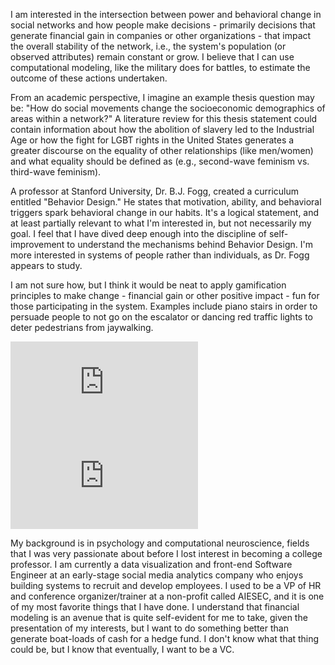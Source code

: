 <p>I am interested in the intersection between power and behavioral change in social networks  and how people make decisions - primarily decisions that generate financial gain in companies or other organizations - that impact the overall stability of the network, i.e., the system's population (or observed attributes) remain constant or grow. I believe that I can use computational modeling, like the military does for battles, to estimate the outcome of these actions undertaken.</p>

<p>From an academic perspective, I imagine an example thesis question may be: "How do social movements change the socioeconomic demographics of areas within a network?" A literature review for this thesis statement could contain information about how the abolition of slavery led to the Industrial Age or how the fight for LGBT rights in the United States generates a greater discourse on the equality of other relationships (like men/women) and what equality should be defined as (e.g., second-wave feminism vs. third-wave feminism).</p>

<p>A professor at Stanford University, Dr. B.J. Fogg, created a curriculum entitled "Behavior Design." He states that motivation, ability, and behavioral triggers spark behavioral change in our habits. It's a logical statement, and at least partially relevant to what I'm interested in, but not necessarily my goal. I feel that I have dived deep enough into the discipline of self-improvement to understand the mechanisms behind Behavior Design. I'm more interested in systems of people rather than individuals, as Dr. Fogg appears to study.</p>

<p>I am not sure how, but I think it would be neat to apply gamification principles to make change - financial gain or other positive impact - fun for those participating in the system. Examples include piano stairs in order to persuade people to not go on the escalator or dancing red traffic lights to deter pedestrians from jaywalking.</p>

<p>
<div class="row">
<div class="col-md-6">
<iframe src="https://www.youtube.com/embed/2lXh2n0aPyw" frameborder="0" allowfullscreen></iframe>
</div>
<div class="col-md-6">
<iframe src="https://www.youtube.com/embed/SB_0vRnkeOk" frameborder="0" allowfullscreen></iframe>
</div>
</div>
</p>

<p>My background is in psychology and computational neuroscience, fields that I was very passionate about before I lost interest in becoming a college professor. I am currently a data visualization and front-end Software Engineer at an early-stage social media analytics company who enjoys building systems to recruit and develop employees. I used to be a VP of HR and conference organizer/trainer at a non-profit called AIESEC, and it is one of my most favorite things that I have done. I understand that financial modeling is an avenue that is quite self-evident for me to take, given the presentation of my interests, but I want to do something better than generate boat-loads of cash for a hedge fund. I don't know what that thing could be, but I know that eventually, I want to be a VC.</p>
